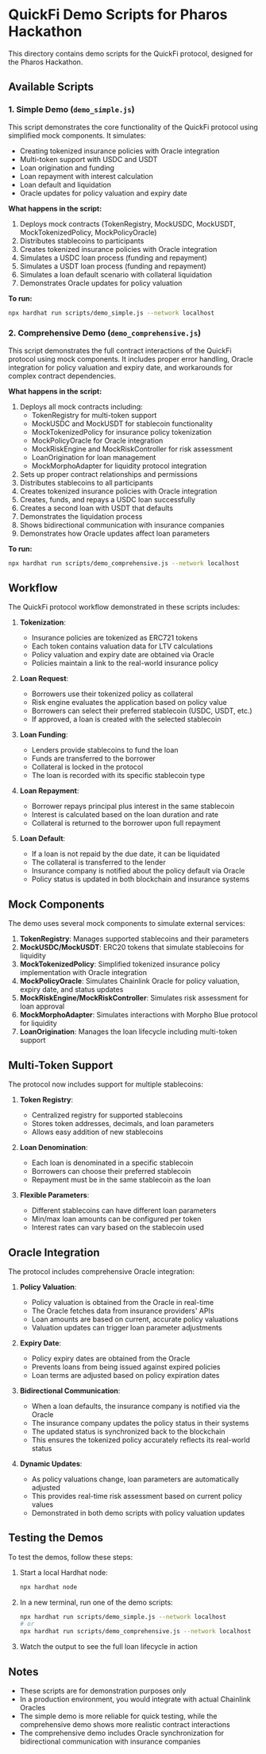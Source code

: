 # QuickFi Demo Scripts for Pharos Hackathon

This directory contains demo scripts for the QuickFi protocol, designed for the Pharos Hackathon.

## Available Scripts

### 1. Simple Demo (`demo_simple.js`)

This script demonstrates the core functionality of the QuickFi protocol using simplified mock components. It simulates:

- Creating tokenized insurance policies with Oracle integration
- Multi-token support with USDC and USDT
- Loan origination and funding
- Loan repayment with interest calculation
- Loan default and liquidation
- Oracle updates for policy valuation and expiry date

**What happens in the script:**

1. Deploys mock contracts (TokenRegistry, MockUSDC, MockUSDT, MockTokenizedPolicy, MockPolicyOracle)
2. Distributes stablecoins to participants
3. Creates tokenized insurance policies with Oracle integration
4. Simulates a USDC loan process (funding and repayment)
5. Simulates a USDT loan process (funding and repayment)
6. Simulates a loan default scenario with collateral liquidation
7. Demonstrates Oracle updates for policy valuation

**To run:**

```bash
npx hardhat run scripts/demo_simple.js --network localhost
```

### 2. Comprehensive Demo (`demo_comprehensive.js`)

This script demonstrates the full contract interactions of the QuickFi protocol using mock components. It includes proper error handling, Oracle integration for policy valuation and expiry date, and workarounds for complex contract dependencies.

**What happens in the script:**

1. Deploys all mock contracts including:
   - TokenRegistry for multi-token support
   - MockUSDC and MockUSDT for stablecoin functionality
   - MockTokenizedPolicy for insurance policy tokenization
   - MockPolicyOracle for Oracle integration
   - MockRiskEngine and MockRiskController for risk assessment
   - LoanOrigination for loan management
   - MockMorphoAdapter for liquidity protocol integration
2. Sets up proper contract relationships and permissions
3. Distributes stablecoins to all participants
4. Creates tokenized insurance policies with Oracle integration
5. Creates, funds, and repays a USDC loan successfully
6. Creates a second loan with USDT that defaults
7. Demonstrates the liquidation process
8. Shows bidirectional communication with insurance companies
9. Demonstrates how Oracle updates affect loan parameters

**To run:**

```bash
npx hardhat run scripts/demo_comprehensive.js --network localhost
```

## Workflow

The QuickFi protocol workflow demonstrated in these scripts includes:

1. **Tokenization**:
   - Insurance policies are tokenized as ERC721 tokens
   - Each token contains valuation data for LTV calculations
   - Policy valuation and expiry date are obtained via Oracle
   - Policies maintain a link to the real-world insurance policy

2. **Loan Request**:
   - Borrowers use their tokenized policy as collateral
   - Risk engine evaluates the application based on policy value
   - Borrowers can select their preferred stablecoin (USDC, USDT, etc.)
   - If approved, a loan is created with the selected stablecoin

3. **Loan Funding**:
   - Lenders provide stablecoins to fund the loan
   - Funds are transferred to the borrower
   - Collateral is locked in the protocol
   - The loan is recorded with its specific stablecoin type

4. **Loan Repayment**:
   - Borrower repays principal plus interest in the same stablecoin
   - Interest is calculated based on the loan duration and rate
   - Collateral is returned to the borrower upon full repayment

5. **Loan Default**:
   - If a loan is not repaid by the due date, it can be liquidated
   - The collateral is transferred to the lender
   - Insurance company is notified about the policy default via Oracle
   - Policy status is updated in both blockchain and insurance systems

## Mock Components

The demo uses several mock components to simulate external services:

1. **TokenRegistry**: Manages supported stablecoins and their parameters
2. **MockUSDC/MockUSDT**: ERC20 tokens that simulate stablecoins for liquidity
3. **MockTokenizedPolicy**: Simplified tokenized insurance policy implementation with Oracle integration
4. **MockPolicyOracle**: Simulates Chainlink Oracle for policy valuation, expiry date, and status updates
5. **MockRiskEngine/MockRiskController**: Simulates risk assessment for loan approval
6. **MockMorphoAdapter**: Simulates interactions with Morpho Blue protocol for liquidity
7. **LoanOrigination**: Manages the loan lifecycle including multi-token support

## Multi-Token Support

The protocol now includes support for multiple stablecoins:

1. **Token Registry**:
   - Centralized registry for supported stablecoins
   - Stores token addresses, decimals, and loan parameters
   - Allows easy addition of new stablecoins

2. **Loan Denomination**:
   - Each loan is denominated in a specific stablecoin
   - Borrowers can choose their preferred stablecoin
   - Repayment must be in the same stablecoin as the loan

3. **Flexible Parameters**:
   - Different stablecoins can have different loan parameters
   - Min/max loan amounts can be configured per token
   - Interest rates can vary based on the stablecoin used

## Oracle Integration

The protocol includes comprehensive Oracle integration:

1. **Policy Valuation**:
   - Policy valuation is obtained from the Oracle in real-time
   - The Oracle fetches data from insurance providers' APIs
   - Loan amounts are based on current, accurate policy valuations
   - Valuation updates can trigger loan parameter adjustments

2. **Expiry Date**:
   - Policy expiry dates are obtained from the Oracle
   - Prevents loans from being issued against expired policies
   - Loan terms are adjusted based on policy expiration dates

3. **Bidirectional Communication**:
   - When a loan defaults, the insurance company is notified via the Oracle
   - The insurance company updates the policy status in their systems
   - The updated status is synchronized back to the blockchain
   - This ensures the tokenized policy accurately reflects its real-world status

4. **Dynamic Updates**:
   - As policy valuations change, loan parameters are automatically adjusted
   - This provides real-time risk assessment based on current policy values
   - Demonstrated in both demo scripts with policy valuation updates

## Testing the Demos

To test the demos, follow these steps:

1. Start a local Hardhat node:
   ```bash
   npx hardhat node
   ```

2. In a new terminal, run one of the demo scripts:
   ```bash
   npx hardhat run scripts/demo_simple.js --network localhost
   # or
   npx hardhat run scripts/demo_comprehensive.js --network localhost
   ```

3. Watch the output to see the full loan lifecycle in action

## Notes

- These scripts are for demonstration purposes only
- In a production environment, you would integrate with actual Chainlink Oracles
- The simple demo is more reliable for quick testing, while the comprehensive demo shows more realistic contract interactions
- The comprehensive demo includes Oracle synchronization for bidirectional communication with insurance companies
